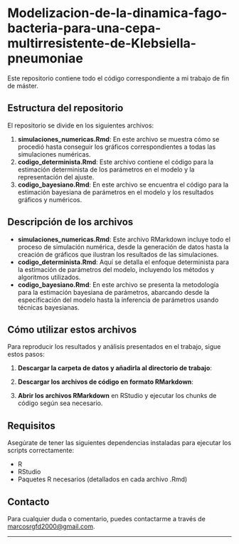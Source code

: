 # Modelizacion-de-la-dinamica-fago-bacteria-para-una-cepa-multirresistente-de-Klebsiella-pneumoniae
Este repositorio contiene todo el código correspondiente a mi trabajo de fin de máster.

## Estructura del repositorio

El repositorio se divide en los siguientes archivos:

1. **simulaciones_numericas.Rmd**: En este archivo se muestra cómo se procedió hasta conseguir los gráficos correspondientes a todas las simulaciones numéricas.
2. **codigo_determinista.Rmd**: Este archivo contiene el código para la estimación determinista de los parámetros en el modelo y la representación del ajuste.
3. **codigo_bayesiano.Rmd**: En este archivo se encuentra el código para la estimación bayesiana de parámetros en el modelo y los resultados gráficos y numéricos.

## Descripción de los archivos

- **simulaciones_numericas.Rmd**: Este archivo RMarkdown incluye todo el proceso de simulación numérica, desde la generación de datos hasta la creación de gráficos que ilustran los resultados de las simulaciones.
- **codigo_determinista.Rmd**: Aquí se detalla el enfoque determinista para la estimación de parámetros del modelo, incluyendo los métodos y algoritmos utilizados.
- **codigo_bayesiano.Rmd**: En este archivo se presenta la metodología para la estimación bayesiana de parámetros, abarcando desde la especificación del modelo hasta la inferencia de parámetros usando técnicas bayesianas.

## Cómo utilizar estos archivos

Para reproducir los resultados y análisis presentados en el trabajo, sigue estos pasos:

1. **Descargar la carpeta de datos y añadirla al directorio de trabajo**:
   
2. **Descargar los archivos de código en formato RMarkdown**:
   
3. **Abrir los archivos RMarkdown** en RStudio y ejecutar los chunks de código según sea necesario.

## Requisitos

Asegúrate de tener las siguientes dependencias instaladas para ejecutar los scripts correctamente:
- R
- RStudio
- Paquetes R necesarios (detallados en cada archivo .Rmd)

## Contacto

Para cualquier duda o comentario, puedes contactarme a través de [marcosrgfd2000@gmail.com](mailto:marcosrgfd2000@gmail.com).

---
